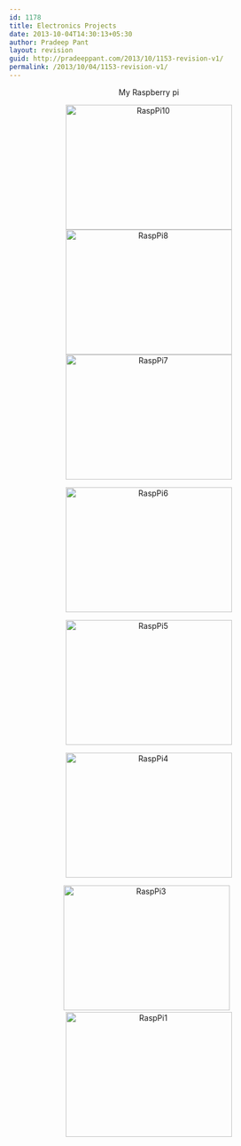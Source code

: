 ```yaml
---
id: 1178
title: Electronics Projects
date: 2013-10-04T14:30:13+05:30
author: Pradeep Pant
layout: revision
guid: http://pradeeppant.com/2013/10/1153-revision-v1/
permalink: /2013/10/04/1153-revision-v1/
---
```

<p style="text-align: center;">
  My Raspberry pi
</p>

<p style="text-align: center;">
  <a href="http://pradeeppant.com/wp-content/uploads/2013/08/20130907_201913_new.jpg"><img class="aligncenter size-medium wp-image-1177" alt="RaspPi10" src="http://pradeeppant.com/wp-content/uploads/2013/08/20130907_201913_new-300x225.jpg" width="300" height="225" srcset="http://pradeeppant.com/wp-content/uploads/2013/08/20130907_201913_new-300x225.jpg 300w, http://pradeeppant.com/wp-content/uploads/2013/08/20130907_201913_new-1024x768.jpg 1024w" sizes="(max-width: 300px) 100vw, 300px" /></a><br /> <a href="http://pradeeppant.com/wp-content/uploads/2013/08/20130905_140535.jpg"><img class="aligncenter size-medium wp-image-1164" alt="RaspPi8" src="http://pradeeppant.com/wp-content/uploads/2013/08/20130905_140535-300x225.jpg" width="300" height="225" srcset="http://pradeeppant.com/wp-content/uploads/2013/08/20130905_140535-300x225.jpg 300w, http://pradeeppant.com/wp-content/uploads/2013/08/20130905_140535-1024x768.jpg 1024w" sizes="(max-width: 300px) 100vw, 300px" /></a> <a href="http://pradeeppant.com/wp-content/uploads/2013/08/20130905_140502.jpg"><img class="size-medium wp-image-1165" alt="RaspPi7" src="http://pradeeppant.com/wp-content/uploads/2013/08/20130905_140502-300x225.jpg" width="300" height="225" srcset="http://pradeeppant.com/wp-content/uploads/2013/08/20130905_140502-300x225.jpg 300w, http://pradeeppant.com/wp-content/uploads/2013/08/20130905_140502-1024x768.jpg 1024w" sizes="(max-width: 300px) 100vw, 300px" /></a>
</p>

<p style="text-align: center;">
  <a href="http://pradeeppant.com/wp-content/uploads/2013/08/20130905_141122.jpg"><img class="alignnone size-medium wp-image-1166" alt="RaspPi6" src="http://pradeeppant.com/wp-content/uploads/2013/08/20130905_141122-300x225.jpg" width="300" height="225" srcset="http://pradeeppant.com/wp-content/uploads/2013/08/20130905_141122-300x225.jpg 300w, http://pradeeppant.com/wp-content/uploads/2013/08/20130905_141122-1024x768.jpg 1024w" sizes="(max-width: 300px) 100vw, 300px" /></a>
</p>

<p style="text-align: center;">
  <a href="http://pradeeppant.com/wp-content/uploads/2013/08/20130905_141127.jpg"><img class="alignnone size-medium wp-image-1167" alt="RaspPi5" src="http://pradeeppant.com/wp-content/uploads/2013/08/20130905_141127-300x225.jpg" width="300" height="225" srcset="http://pradeeppant.com/wp-content/uploads/2013/08/20130905_141127-300x225.jpg 300w, http://pradeeppant.com/wp-content/uploads/2013/08/20130905_141127-1024x768.jpg 1024w" sizes="(max-width: 300px) 100vw, 300px" /></a>
</p>

<p style="text-align: center;">
  <a href="http://pradeeppant.com/wp-content/uploads/2013/08/20130905_140428.jpg"><img class="alignnone size-medium wp-image-1168" alt="RaspPi4" src="http://pradeeppant.com/wp-content/uploads/2013/08/20130905_140428-300x225.jpg" width="300" height="225" srcset="http://pradeeppant.com/wp-content/uploads/2013/08/20130905_140428-300x225.jpg 300w, http://pradeeppant.com/wp-content/uploads/2013/08/20130905_140428-1024x768.jpg 1024w" sizes="(max-width: 300px) 100vw, 300px" /></a>
</p>

<p style="text-align: center;">
  <a href="http://pradeeppant.com/wp-content/uploads/2013/08/20130905_140531.jpg"><img class="alignnone size-medium wp-image-1169" alt="RaspPi3" src="http://pradeeppant.com/wp-content/uploads/2013/08/20130905_140531-300x225.jpg" width="300" height="225" srcset="http://pradeeppant.com/wp-content/uploads/2013/08/20130905_140531-300x225.jpg 300w, http://pradeeppant.com/wp-content/uploads/2013/08/20130905_140531-1024x768.jpg 1024w" sizes="(max-width: 300px) 100vw, 300px" /></a>  <a href="http://pradeeppant.com/wp-content/uploads/2013/08/20130905_140801.jpg"><img class="alignnone size-medium wp-image-1171" alt="RaspPi1" src="http://pradeeppant.com/wp-content/uploads/2013/08/20130905_140801-300x225.jpg" width="300" height="225" srcset="http://pradeeppant.com/wp-content/uploads/2013/08/20130905_140801-300x225.jpg 300w, http://pradeeppant.com/wp-content/uploads/2013/08/20130905_140801-1024x768.jpg 1024w" sizes="(max-width: 300px) 100vw, 300px" /></a>
</p>